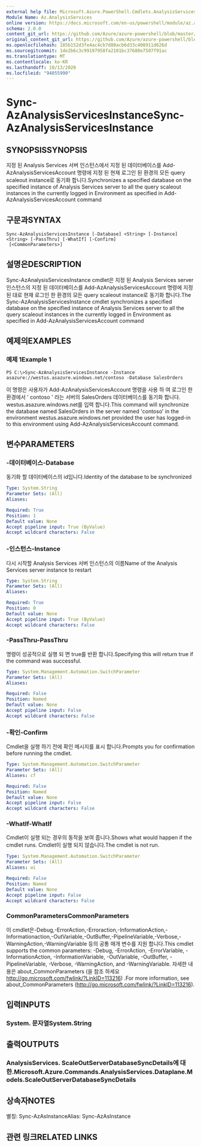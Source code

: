 ```yaml
---
external help file: Microsoft.Azure.PowerShell.Cmdlets.AnalysisServices.Dataplane.dll-Help.xml
Module Name: Az.AnalysisServices
online version: https://docs.microsoft.com/en-us/powershell/module/az.analysisservices/sync-azanalysisservicesinstance
schema: 2.0.0
content_git_url: https://github.com/Azure/azure-powershell/blob/master/src/AnalysisServices/AnalysisServices/help/Sync-AzAnalysisServicesInstance.md
original_content_git_url: https://github.com/Azure/azure-powershell/blob/master/src/AnalysisServices/AnalysisServices/help/Sync-AzAnalysisServicesInstance.md
ms.openlocfilehash: 185b152d3fe4ac4cb7d80acb6d33c408911d626d
ms.sourcegitcommit: 1de2b6c3c99197958fa2101bc37680e7507f91ac
ms.translationtype: MT
ms.contentlocale: ko-KR
ms.lasthandoff: 10/13/2020
ms.locfileid: "94055990"
---
```

# <span data-ttu-id="5c86b-101">Sync-AzAnalysisServicesInstance</span><span class="sxs-lookup"><span data-stu-id="5c86b-101">Sync-AzAnalysisServicesInstance</span></span>

## <span data-ttu-id="5c86b-102">SYNOPSIS</span><span class="sxs-lookup"><span data-stu-id="5c86b-102">SYNOPSIS</span></span>

<span data-ttu-id="5c86b-103">지정 된 Analysis Services 서버 인스턴스에서 지정 된 데이터베이스를 Add-AzAnalysisServicesAccount 명령에 지정 된 현재 로그인 된 환경의 모든 query scaleout instance로 동기화 합니다.</span><span class="sxs-lookup"><span data-stu-id="5c86b-103">Synchronizes a specified database on the specified instance of Analysis Services server to all the query scaleout instances in the currently logged in Environment as specified in Add-AzAnalysisServicesAccount command</span></span>

## <span data-ttu-id="5c86b-104">구문과</span><span class="sxs-lookup"><span data-stu-id="5c86b-104">SYNTAX</span></span>

```
Sync-AzAnalysisServicesInstance [-Database] <String> [-Instance] <String> [-PassThru] [-WhatIf] [-Confirm]
 [<CommonParameters>]
```

## <span data-ttu-id="5c86b-105">설명은</span><span class="sxs-lookup"><span data-stu-id="5c86b-105">DESCRIPTION</span></span>

<span data-ttu-id="5c86b-106">Sync-AzAnalysisServicesInstance cmdlet은 지정 된 Analysis Services server 인스턴스의 지정 된 데이터베이스를 Add-AzAnalysisServicesAccount 명령에 지정 된 대로 현재 로그인 한 환경의 모든 query scaleout instance로 동기화 합니다.</span><span class="sxs-lookup"><span data-stu-id="5c86b-106">The Sync-AzAnalysisServicesInstance cmdlet synchronizes a specified database on the specified instance of Analysis Services server to all the query scaleout instances in the currently logged in Environment as specified in Add-AzAnalysisServicesAccount command</span></span>

## <span data-ttu-id="5c86b-107">예제의</span><span class="sxs-lookup"><span data-stu-id="5c86b-107">EXAMPLES</span></span>

### <span data-ttu-id="5c86b-108">예제 1</span><span class="sxs-lookup"><span data-stu-id="5c86b-108">Example 1</span></span>

```
PS C:\>Sync-AzAnalysisServicesInstance -Instance asazure://westus.asazure.windows.net/contoso -Database SalesOrders
```

<span data-ttu-id="5c86b-109">이 명령은 사용자가 Add-AzAnalysisServicesAccount 명령을 사용 하 여 로그인 한 환경에서 ' contoso ' 라는 서버의 SalesOrders 데이터베이스를 동기화 합니다. westus.asazure.windows.net를 입력 합니다.</span><span class="sxs-lookup"><span data-stu-id="5c86b-109">This command will synchronize the database named SalesOrders in the server named 'contoso' in the environment westus.asazure.windows.net provided the user has logged-in to this environment using Add-AzAnalysisServicesAccount command.</span></span>

## <span data-ttu-id="5c86b-110">변수</span><span class="sxs-lookup"><span data-stu-id="5c86b-110">PARAMETERS</span></span>

### <span data-ttu-id="5c86b-111">-데이터베이스</span><span class="sxs-lookup"><span data-stu-id="5c86b-111">-Database</span></span>

<span data-ttu-id="5c86b-112">동기화 할 데이터베이스의 id입니다.</span><span class="sxs-lookup"><span data-stu-id="5c86b-112">Identity of the database to be synchronized</span></span>

```yaml
Type: System.String
Parameter Sets: (All)
Aliases:

Required: True
Position: 1
Default value: None
Accept pipeline input: True (ByValue)
Accept wildcard characters: False
```

### <span data-ttu-id="5c86b-113">-인스턴스</span><span class="sxs-lookup"><span data-stu-id="5c86b-113">-Instance</span></span>

<span data-ttu-id="5c86b-114">다시 시작할 Analysis Services 서버 인스턴스의 이름</span><span class="sxs-lookup"><span data-stu-id="5c86b-114">Name of the Analysis Services server instance to restart</span></span>

```yaml
Type: System.String
Parameter Sets: (All)
Aliases:

Required: True
Position: 0
Default value: None
Accept pipeline input: True (ByValue)
Accept wildcard characters: False
```

### <span data-ttu-id="5c86b-115">-PassThru</span><span class="sxs-lookup"><span data-stu-id="5c86b-115">-PassThru</span></span>

<span data-ttu-id="5c86b-116">명령이 성공적으로 실행 되 면 true를 반환 합니다.</span><span class="sxs-lookup"><span data-stu-id="5c86b-116">Specifying this will return true if the command was successful.</span></span>

```yaml
Type: System.Management.Automation.SwitchParameter
Parameter Sets: (All)
Aliases:

Required: False
Position: Named
Default value: None
Accept pipeline input: False
Accept wildcard characters: False
```

### <span data-ttu-id="5c86b-117">-확인</span><span class="sxs-lookup"><span data-stu-id="5c86b-117">-Confirm</span></span>
<span data-ttu-id="5c86b-118">Cmdlet을 실행 하기 전에 확인 메시지를 표시 합니다.</span><span class="sxs-lookup"><span data-stu-id="5c86b-118">Prompts you for confirmation before running the cmdlet.</span></span>

```yaml
Type: System.Management.Automation.SwitchParameter
Parameter Sets: (All)
Aliases: cf

Required: False
Position: Named
Default value: None
Accept pipeline input: False
Accept wildcard characters: False
```

### <span data-ttu-id="5c86b-119">-WhatIf</span><span class="sxs-lookup"><span data-stu-id="5c86b-119">-WhatIf</span></span>
<span data-ttu-id="5c86b-120">Cmdlet이 실행 되는 경우의 동작을 보여 줍니다.</span><span class="sxs-lookup"><span data-stu-id="5c86b-120">Shows what would happen if the cmdlet runs.</span></span> <span data-ttu-id="5c86b-121">Cmdlet이 실행 되지 않습니다.</span><span class="sxs-lookup"><span data-stu-id="5c86b-121">The cmdlet is not run.</span></span>

```yaml
Type: System.Management.Automation.SwitchParameter
Parameter Sets: (All)
Aliases: wi

Required: False
Position: Named
Default value: None
Accept pipeline input: False
Accept wildcard characters: False
```

### <span data-ttu-id="5c86b-122">CommonParameters</span><span class="sxs-lookup"><span data-stu-id="5c86b-122">CommonParameters</span></span>
<span data-ttu-id="5c86b-123">이 cmdlet은-Debug,-ErrorAction,-Erroraction,-InformationAction,-Informationaction,-OutVariable,-OutBuffer,-PipelineVariable,-Verbose,-WarningAction,-WarningVariable 등의 공통 매개 변수를 지원 합니다.</span><span class="sxs-lookup"><span data-stu-id="5c86b-123">This cmdlet supports the common parameters: -Debug, -ErrorAction, -ErrorVariable, -InformationAction, -InformationVariable, -OutVariable, -OutBuffer, -PipelineVariable, -Verbose, -WarningAction, and -WarningVariable.</span></span> <span data-ttu-id="5c86b-124">자세한 내용은 about_CommonParameters (을 참조 하세요 http://go.microsoft.com/fwlink/?LinkID=113216) .</span><span class="sxs-lookup"><span data-stu-id="5c86b-124">For more information, see about_CommonParameters (http://go.microsoft.com/fwlink/?LinkID=113216).</span></span>

## <span data-ttu-id="5c86b-125">입력</span><span class="sxs-lookup"><span data-stu-id="5c86b-125">INPUTS</span></span>

### <span data-ttu-id="5c86b-126">System. 문자열</span><span class="sxs-lookup"><span data-stu-id="5c86b-126">System.String</span></span>

## <span data-ttu-id="5c86b-127">출력</span><span class="sxs-lookup"><span data-stu-id="5c86b-127">OUTPUTS</span></span>

### <span data-ttu-id="5c86b-128">AnalysisServices. ScaleOutServerDatabaseSyncDetails에 대 한.</span><span class="sxs-lookup"><span data-stu-id="5c86b-128">Microsoft.Azure.Commands.AnalysisServices.Dataplane.Models.ScaleOutServerDatabaseSyncDetails</span></span>

## <span data-ttu-id="5c86b-129">상속자</span><span class="sxs-lookup"><span data-stu-id="5c86b-129">NOTES</span></span>

<span data-ttu-id="5c86b-130">별칭: Sync-AzAsInstance</span><span class="sxs-lookup"><span data-stu-id="5c86b-130">Alias: Sync-AzAsInstance</span></span>

## <span data-ttu-id="5c86b-131">관련 링크</span><span class="sxs-lookup"><span data-stu-id="5c86b-131">RELATED LINKS</span></span>

